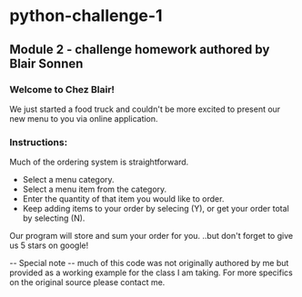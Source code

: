 # python-challenge-1
## Module 2 - challenge homework authored by Blair Sonnen

### Welcome to Chez Blair! 

We just started a food truck and couldn't be more excited to present our new menu to you via online application. 

### Instructions:

Much of the ordering system is straightforward. 

* Select a menu category.
* Select a menu item from the category.
* Enter the quantity of that item you would like to order.
* Keep adding items to your order by selecing (Y), or get your order total by selecting (N).

Our program will store and sum your order for you. 
..but don't forget to give us 5 stars on google!

-- Special note --
much of this code was not originally authored by me but provided as a working example for the class I am taking. For more specifics on the original source please contact me.
